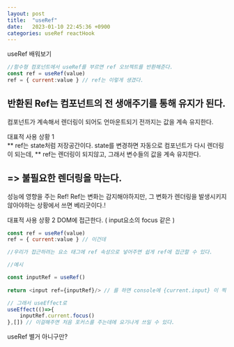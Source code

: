 ```yaml
---
layout: post
title:  "useRef"
date:   2023-01-10 22:45:36 +0900
categories: useRef reactHook
---
```

useRef 배워보기

```javascript
//함수형 컴포넌트에서 useRef를 부르면 ref 오브젝트를 반환해준다.
const ref = useRef(value)
ref = { current:value } // ref는 이렇게 생겼다.
```
## 반환된 Ref는 컴포넌트의 전 생애주기를 통해 유지가 된다.

컴포넌트가 계속해서 렌더링이 되어도 언마운트되기 전까지는 값을 계속 유지한다.

대표적 사용 상황 1<br />
** ref는 state처럼 저장공간이다. state를 변경하면 자동으로 컴포넌트가 다시 렌더링이 되는데,
** ref는 렌더링이 되지않고, 그래서 변수들의 값을 계속 유지한다. 
## => 불필요한 렌더링을 막는다.

성능에 영향을 주는 Ref! Ref는 변화는 감지해야하지만, 그 변화가 렌더링을 발생시키지 않아야하는
상황에서 쓰면 베리굿이다.!

대표적 사용 상황 2
DOM에 접근한다. ( input요소의 focus 같은 )
```javascript
const ref = useRef(value)
ref = { current:value } // 이건데

//우리가 접근하려는 요소 태그에 ref 속성으로 넣어주면 쉽게 ref에 접근할 수 있다.

//예시

const inputRef = useRef()
    
return <input ref={inputRef}/> // 를 하면 console에 {current.input} 이 찍힌다.

// 그래서 useEffect로
useEffect(()=>{
    inputRef.current.focus()
},[]) // 이걸해주면 처음 포커스를 주는데에 요기나게 쓰일 수 있다.
```

useRef 별거 아니구만?
